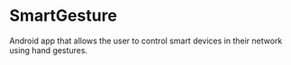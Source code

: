 # SmartGesture

Android app that allows the user to control smart devices in their network using hand gestures.
